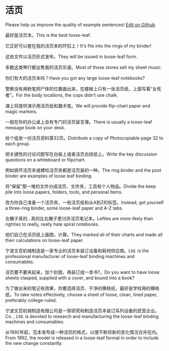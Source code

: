 # 活页

Please help us improve the quality of example sentences! [Edit on Github](https://github.com/jiyushe/jiyu-example-sentence-source/blob/main/chinese/huoye.md)

<p><span class="chinese">最好是活页本。</span><span class="english">This is the best loose-leaf.</span></p>

<p><span class="chinese">它正好可以套在我的活页本的环扣上！</span><span class="english">It's fits into the rings of my binder!</span></p>

<p><span class="chinese">这些文件以活页形式发布。</span><span class="english">They will be issued in loose-leaf form.</span></p>

<p><span class="chinese">多数这类琴行都出售我的活页乐谱。</span><span class="english">Most of those stores sell my sheet music.</span></p>

<p><span class="chinese">你们有大的活页本吗？</span><span class="english">Have you got any large loose-leaf notebooks?</span></p>

<p><span class="chinese">警察没有用粉笔把尸体的位置画出来，在楼梯上只有一张活页纸，上面写着“女死者”。</span><span class="english">For the body locations, the cops didn’t use chalk.</span></p>

<p><span class="chinese">课上将提供演示用活页纸和魔术笔。</span><span class="english">We will provide flip-chart paper and magic markers.</span></p>

<p><span class="chinese">一般在你的办公桌上会有专门的活页留言簿。</span><span class="english">There is usually a loose-leaf message book on your desk.</span></p>

<p><span class="chinese">给个组发一份活页资料第32页。</span><span class="english">Distribute a copy of Photocopiable page 32 to each group.</span></p>

<p><span class="chinese">把关键性的讨论问题写在白板上或者活页白挂纸上。</span><span class="english">Write the key discussion questions on a whiteboard or flipchart.</span></p>

<p><span class="chinese">例如铁环活页夹或螺柱活页夹都是活页装的一种。</span><span class="english">The ring binder and the post binder are examples of loose leaf binding.</span></p>

<p><span class="chinese">将“保留”那一堆的文件分成活页、文件夹，工具和个人物品。</span><span class="english">Divide the keep pile into loose papers, folders, tools, and personal items.</span></p>

<p><span class="chinese">改为你自己准备一个活页夹、一些活页纸和从A到Z的标签。</span><span class="english">Instead, get yourself a three-ring binder, some loose-leaf paper and A-Z tabs.</span></p>

<p><span class="chinese">左撇子真的…真的比右撇子更讨厌活页笔记本。</span><span class="english">Lefties are more likely than righties to really, really hate spiral notebooks.</span></p>

<p><span class="chinese">他们自己在活页纸上画图，计算。</span><span class="english">They marked all of their charts and made all their calculations on loose-leaf paper.</span></p>

<p><span class="chinese">宁波文百机械制造是一家专业的活页本装订设备和耗材供应商。</span><span class="english">Ltd. is the professional manufacturer of loose-leaf binding machines and consumables.</span></p>

<p><span class="chinese">活页要不要夹起来，加个封面，再装订成一本书?。</span><span class="english">Do you want to have loose sheets clasped, supplied with a cover, and bound into a book?</span></p>

<p><span class="chinese">为了做出来的笔记有效果，你要选择活页、干净的横格纸，最好是学校用的横格纸。</span><span class="english">To take notes effectively, choose a sheet of loose, clean, lined paper, preferably college-ruled.</span></p>

<p><span class="chinese">宁波文百机械制造有限公司是一家研究和制造活页本装订系列设备的民营企业。</span><span class="english">Co. , Ltd. is devoted to research and manufacturing the loose-leaf binding machines and consumables.</span></p>

<p><span class="chinese">从1992年起，范本发布成一种活页的格式，以便不断将新的变化情况合并在内。</span><span class="english">From 1992, the model is released in a loose-leaf format in order to include the new change constantly.</span></p>

